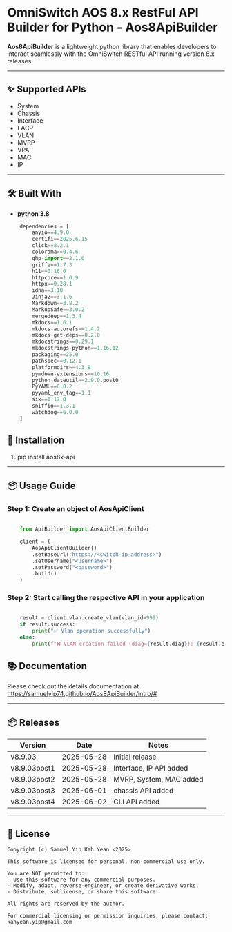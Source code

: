 
# OmniSwitch AOS 8.x RestFul API Builder for Python - **Aos8ApiBuilder**

**Aos8ApiBuilder** is a lightweight python library that enables developers to interact seamlessly with the OmniSwitch RESTful API running version 8.x releases.

---

## ✨ Supported APIs

- System
- Chassis
- Interface
- LACP
- VLAN
- MVRP 
- VPA
- MAC
- IP

---

## 🛠️ Built With

- **python 3.8**

```python
    dependencies = [
        anyio==4.9.0
        certifi==2025.6.15
        click==8.2.1
        colorama==0.4.6
        ghp-import==2.1.0
        griffe==1.7.3
        h11==0.16.0
        httpcore==1.0.9
        httpx==0.28.1
        idna==3.10
        Jinja2==3.1.6
        Markdown==3.8.2
        MarkupSafe==3.0.2
        mergedeep==1.3.4
        mkdocs==1.6.1
        mkdocs-autorefs==1.4.2
        mkdocs-get-deps==0.2.0
        mkdocstrings==0.29.1
        mkdocstrings-python==1.16.12
        packaging==25.0
        pathspec==0.12.1
        platformdirs==4.3.8
        pymdown-extensions==10.16
        python-dateutil==2.9.0.post0
        PyYAML==6.0.2
        pyyaml_env_tag==1.1
        six==1.17.0
        sniffio==1.3.1
        watchdog==6.0.0
    ]
```

## 🚀 Installation


1. pip install aos8x-api

---

## 📦 Usage Guide

### Step 1: Create an object of AosApiClient


```python

    from ApiBuilder import AosApiClientBuilder

    client = (
        AosApiClientBuilder()
        .setBaseUrl("https://<switch-ip-address>")
        .setUsername("<username>")
        .setPassword("<password>")
        .build()
    )

```

### Step 2: Start calling the respective API in your application

```python

    result = client.vlan.create_vlan(vlan_id=999)
    if result.success:
        print("✅ Vlan operation successfully")
    else:
        print(f"❌ VLAN creation failed (diag={result.diag}): {result.error}")
```

## 📚 Documentation

Please check out the details documentation at https://samuelyip74.github.io/Aos8ApiBuilder/intro/#

---

## 📦 Releases

| Version          | Date       | Notes                       |
|------------------|------------|-----------------------------|
| v8.9.03          | 2025-05-28 | Initial release             |
| v8.9.03post1     | 2025-05-28 | Interface, IP API added     |
| v8.9.03post2     | 2025-05-28 | MVRP, System, MAC added     |
| v8.9.03post3     | 2025-06-01 | chassis API added           |
| v8.9.03post4     | 2025-06-02 | CLI API added               |

---

## 📄 License

```
Copyright (c) Samuel Yip Kah Yean <2025>

This software is licensed for personal, non-commercial use only.

You are NOT permitted to:
- Use this software for any commercial purposes.
- Modify, adapt, reverse-engineer, or create derivative works.
- Distribute, sublicense, or share this software.

All rights are reserved by the author.

For commercial licensing or permission inquiries, please contact:
kahyean.yip@gmail.com
```


